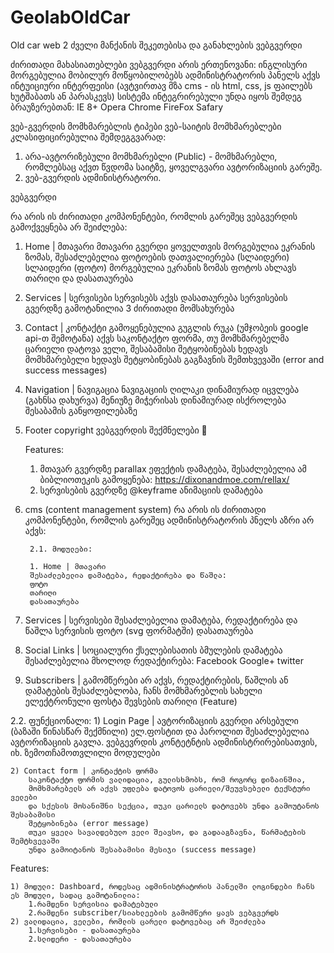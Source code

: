 # GeolabOldCar
Old car web 2
ძველი მანქანის შეკეთებისა და განახლების ვებგვერდი 

ძირითადი მახასიათებლები
ვებგვერდი არის ერთენოვანი: ინგლისური
მორგებულია მობილურ მოწყობილობებს 
ადმინისტრატორის პანელს აქვს ინტუიციური ინტერფეისი (ავტვირთავ მზა cms - ის html, css, js ფაილებს ხუტშაბათს ან პარასკევს)
სისტემა ინტეგრირებული უნდა იყოს შემდეგ ბრაუზერებთან:
IE 8+
Opera
Chrome
FireFox
Safary

ვებ-გვერდის მომხმარებლის ტიპები
ვებ-საიტის მომხმარებლები კლასიფიცირებულია შემდეგგვარად:
1) არა-ავტორიზებული მომხმარებლი (Public) - მომხმარებლი, რომლებსაც აქვთ წვდომა საიტზე, ყოველგვარი ავტორიზაციის გარეშე.
2) ვებ-გვერდის ადმინისტრატორი.


ვებგვერდი

რა არის ის ძირითადი კომპონენტები, რომლის გარეშეც ვებგვერდის გამოქვეყნება არ შეიძლება:

1. Home | მთავარი
    მთავარი გვერდი ყოველთვის მორგებულია ეკრანის ზომას, 
    შესაძლებელია ფოტოების დათვალიერება (სლაიდერი)
    სლაიდერი (ფოტო) მორგებულია ეკრანის ზომას
    ფოტოს ახლავს თარიღი და დასათაურება

2. Services | სერვისები
    სერვისებს აქვს დასათაურება
    სერვისების გვერდზე გამოტანილია 3 ძირითადი მომსახურება

3. Contact | კონტაქტი
    გამოყენებულია გუგლის რუკა (უმჯობეის google api-თ შემოტანა)
    აქვს საკონტაქტო ფორმა,
    თუ მომხმარებელმა ცარიელი დატოვა ველი, შესაბამისი შეტყობინებას ხედავს
    მომხმარებელი ხედავს შეტყობინებას გაგზავნის შემთხვევაში 
    (error and success messages)

4. Navigation | ნავიგაცია
    ნავიგაციის ღილაკი დინამიურად იცვლება (გახნსა დახურვა)
    მენიუზე მიჭერისას დინამიურად ისქროლება შესაბამის განყოფილებაზე

5. Footer
    copyright
    ვებგვერდის შექმნელები 🙂

    Features:   
    1) მთავარ გვერდზე parallax ეფექტის დამატება, შესაძლებელია ამ ბიბლიოთეკის გამოყენება: https://dixonandmoe.com/rellax/
    2) სერვისების გვერდზე @keyframe ანიმაციის დამატება

    
    
2. cms (content management system)
        რა არის ის ძირითადი კომპონენტები, რომლის გარეშეც ადმინისტრატორის პნელს აზრი არ აქვს:

        2.1. მოდულები: 

        1. Home | მთავარი
        შესაძლებელია დამატება, რედაქტირება და წაშლა:
        ფოტო
        თარიღი
        დასათაურება
 
2. Services | სერვისები
        შესაძლებელია დამატება, რედაქტირება და წაშლა
    სერვისის ფოტო (svg ფორმატში)
    დასათაურება

3. Social Links | სოციალური ქსელებისათის ბმულების დამატება
    შესაძლებელია მხოლოდ რედაქტირება:
    Facebook
    Google+
    twitter

4. Subscribers |  გამომწერები
        არ აქვს, რედაქტირების, წაშლის ან დამატების შესაძლებლობა, ჩანს
    მომხმარებლის სახელი
    ელექტრონული ფოსტა
    შევსების თარიღი (Feature)


2.2. ფუნქციონალი:
    1) Login Page | ავტორიზაციის გვერდი
    არსებული (ბაზაში წინასწარ შექმნილი) ელ.ფოსტით და პაროლით შესაძლებელია ავტორიზაციის გავლა. ვებგევრდის კონტეტნტის        ადმინისტრირებისათვის, იხ. ზემოთჩამოთვლილი მოდულები

    2) Contact form | კონტაქტის ფორმა
        საკონტაქტო ფორმის ვალიდაცია, გულისხმობს, რომ როგორც დიზაინშია, 
        მომხმარებელს არ აქვს უფლება დატოვოს ცარიელი/შეუვსებელი ტექსტური ველები 
        და სქესის მოსანიშნი სექცია, თუკი ცარიელს დატოვებს უნდა გამოუტანოს შესაბამისი
        შეტყობინება (error message)
        თუკი ყველა სავალდებულო ველი შეავსო, და გადააგზავნა, წარმატების შემტხვევაში
        უნდა გამოიტანოს შესაბამისი მესიჯი (success message)

Features:

    1) მოდული: Dashboard, როდესაც ადმინისტრატორის პანელში ლოგინდები ჩანს ეს მოდული, სადაც გამოტანილია:
        1.რამდენი სერვისია დამატებული
        2.რამდენი subscriber/სიახლეების გამომწერი ყავს ვებგვერდს
    2) ვალიდაცია, ველები, რომლის ცარელი დატოვებაც არ შეიძლება
        1.სერვისები - დასათაურება
        2.სლიდერი - დასათაურება
